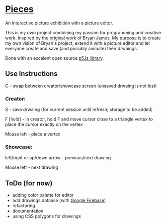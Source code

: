 # [Pieces](https://gvoy.tech/pieces/)

An interactive picture exhibition with a picture editor.

This is my own project combining my passion for programming and creative work. Inspired by the [original work of Bryan James](http://species-in-pieces.com/). My purpose is to create my own vision of Bryan's project, extend it with a picture editor and let everyone create and save (and possibly animate) their drwaings. 

Done with an excelent open source [p5.js library](https://p5js.org/). 


## Use Instructions
C - swap between creator/showcase screen (unsaved drwaing is not lost)

### Creator:
S - save drwaing (for current session until refresh; storage to be added)

F [hold] -	in creator, hold F and move cursor close to a triangle vertex to place the cursor exactly on the vertex

Mouse left -	place a vertex

### Showcase: 
left/right or up/down arrow - previous/next drawing

Mouse left - next drawing


## ToDo (for now)
 - adding color palette for editor
 - add drawings dataase (with [Google Firebase](https://firebase.google.com/))
 - refactoring
 - documentation
 - using CSS polygons for drawings
 
 

